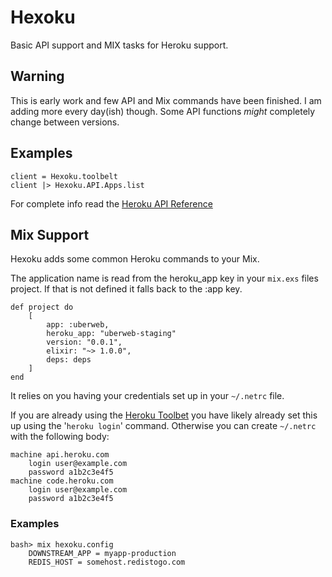 Hexoku
======

Basic API support and MIX tasks for Heroku support.

## Warning

This is early work and few API and Mix commands have been finished. I am adding more every day(ish) though.
Some API functions *might* completely change between versions.

## Examples

	client = Hexoku.toolbelt
	client |> Hexoku.API.Apps.list

For complete info read the [Heroku API Reference](https://devcenter.heroku.com/articles/platform-api-reference)

## Mix Support

Hexoku adds some common Heroku commands to your Mix.

The application name is read from the heroku_app key in your `mix.exs` files project.
If that is not defined it falls back to the :app key.

	def project do
		[
			app: :uberweb,
			heroku_app: "uberweb-staging"
			version: "0.0.1",
			elixir: "~> 1.0.0",
			deps: deps
		]
	end

It relies on you having your credentials set up in your `~/.netrc` file.

If you are already using the [Heroku Toolbet](toolbelt.heroku.com) you have likely already set this up using the '`heroku login`' command.
Otherwise you can create `~/.netrc` with the following body:

	machine api.heroku.com
		login user@example.com
		password a1b2c3e4f5
	machine code.heroku.com
		login user@example.com
		password a1b2c3e4f5

### Examples

	bash> mix hexoku.config
		DOWNSTREAM_APP = myapp-production
		REDIS_HOST = somehost.redistogo.com
